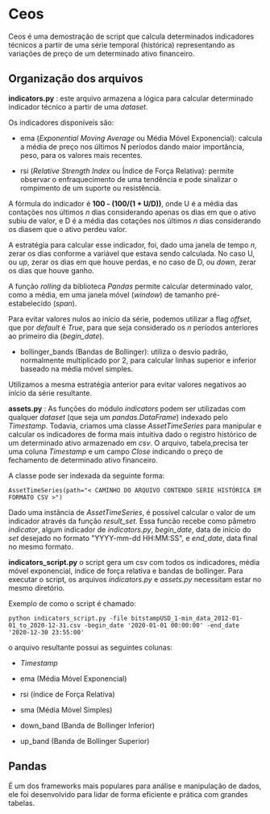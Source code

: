 # Ceos

Ceos é uma demostração de script que calcula determinados indicadores técnicos a partir de uma série temporal (histórica) representando as variações de preço de um determinado ativo financeiro. 

## Organização dos arquivos

**indicators.py** : este arquivo armazena a lógica para calcular determinado indicador técnico a partir de uma _dataset_. 

Os indicadores disponíveis são:

* ema (_Exponential Moving Average_ ou Média Móvel Exponencial): calcula a média de preço nos últimos N períodos dando maior importância, peso, para os valores mais recentes. 

* rsi (_Relative Strength Index_ ou Índice de Força Relativa): permite observar o enfraquecimento de uma tendência e pode sinalizar o rompimento de um suporte ou resistência. 

A fórmula do indicador é **100 - (100/(1 + U/D))**, onde U é a média das contações nos últimos _n_ dias considerando apenas os dias em que o ativo subiu de valor, e D é a média das cotações nos últimos _n_ dias considerando os diasem que o ativo perdeu valor. 

A estratégia para calcular esse indicador, foi, dado uma janela de tempo _n_, zerar os dias conforme a variável que estava sendo calculada. No caso U, ou _up_, zerar os dias em que houve perdas, e no caso de D, ou _down_, zerar os dias que houve ganho. 

A função _rolling_ da biblioteca _Pandas_ permite calcular determinado valor, como a média, em uma janela móvel (_window_) de tamanho pré-estabelecido (_span_).

Para evitar valores nulos ao início da série, podemos utilizar a flag _offset_, que por _default_ é _True_, para que seja considerado os _n_ períodos anteriores ao primeiro dia (_begin\_date_).

* bollinger_bands (Bandas de Bollinger): utiliza o desvio padrão, normalmente multiplicado por 2, para calcular linhas superior e inferior baseado na média móvel simples. 

Utilizamos a mesma estratégia anterior para evitar valores negativos ao início da série resultante.

**assets.py** : As funções do módulo _indicators_ podem ser utilizadas com qualquer _dataset_ (que seja um _pandas.DataFrame_) indexado pelo _Timestamp_. Todavia, criamos uma classe _AssetTimeSeries_ para manipular e calcular os indicadores de forma mais intuitiva dado o registro histórico de um determinado ativo armazenado em _csv_. O arquivo, tabela,precisa ter uma coluna _Timestamp_ e um campo _Close_ indicando o preço de fechamento de determinado ativo financeiro.

A classe pode ser indexada da seguinte forma: 

` AssetTimeSeries(path="< CAMINHO DO ARQUIVO CONTENDO SERIE HISTÓRICA EM FORMATO CSV >") `

Dado uma instância de _AssetTimeSeries_, é possível calcular o valor de um indicador através da função _result\_set_. Essa funcão recebe como pâmetro _indicator_, algum indicador de _indicators.py_, _begin\_date_, data de início do _set_ desejado no formato "YYYY-mm-dd HH:MM:SS", e _end_date_, data final no mesmo formato. 

**indicators_script.py** o script gera um csv com todos os indicadores, média móvel exponencial, índice de força relativa e bandas de bollinger. Para executar o script, os arquivos _indicators.py_ e _assets.py_ necessitam estar no mesmo diretório. 

Exemplo de como o script é chamado: 

` python indicators_script.py -file bitstampUSD_1-min_data_2012-01-01_to_2020-12-31.csv -begin_date '2020-01-01 00:00:00' -end_date '2020-12-30 23:55:00' `

o arquivo resultante possui as seguintes colunas: 

* _Timestamp_

* ema (Média Móvel Exponencial)

* rsi (índice de Força Relativa)

* sma (Média Móvel Simples)

* down_band (Banda de Bollinger Inferior)

* up_band (Banda de Bollinger Superior)

## Pandas

É um dos frameworks mais populares para análise e manipulação de dados, ele foi desenvolvido para lidar de forma eficiente e prática com grandes tabelas.
